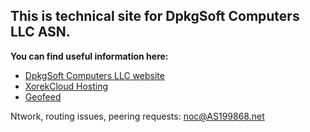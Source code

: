 ## This is technical site for DpkgSoft Computers LLC ASN.

**You can find useful information here:**

* [DpkgSoft Computers LLC website](https://dpkgsoft.ru/)
* [XorekCloud Hosting](https://xorek.cloud/)
* [Geofeed](https://geofeed.as199868.net)

Ntwork, routing issues, peering requests: [noc@AS199868.net](mailto:noc@as199868.net)

